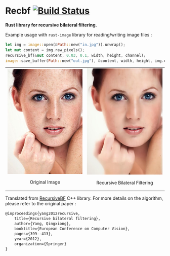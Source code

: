 # Recbf [![Build Status](https://travis-ci.org/mthh/recbf.svg?branch=master)](https://travis-ci.org/mthh/recbf)

__Rust library for recursive bilateral filtering.__

Example usage with `rust-image` library for reading/writing image files :
```rust
let img = image::open(&Path::new("in.jpg")).unwrap();
let mut content = img.raw_pixels();
recursive_bf(&mut content, 0.03, 0.1, width, height, channel);
image::save_buffer(Path::new("out.jpg"), &content, width, height, img.color());
```

<table>
<tr>
<td><img src="https://raw.githubusercontent.com/mthh/recbf/master/examples/in.jpg" width="270px"><br/><p align="center">Original Image</p></td>
<td><img src="https://raw.githubusercontent.com/mthh/recbf/master/examples/out_verif.jpg" width="270"><br/><p align="center">Recursive Bilateral Filtering</p></td>
</tr>
</table>

Translated from [RecursiveBF](https://github.com/ufoym/RecursiveBF) C++ library.
For more details on the algorithm, please refer to the original paper :

```
@inproceedings{yang2012recursive,
    title={Recursive bilateral filtering},
    author={Yang, Qingxiong},
    booktitle={European Conference on Computer Vision},
    pages={399--413},
    year={2012},
    organization={Springer}
}
```
